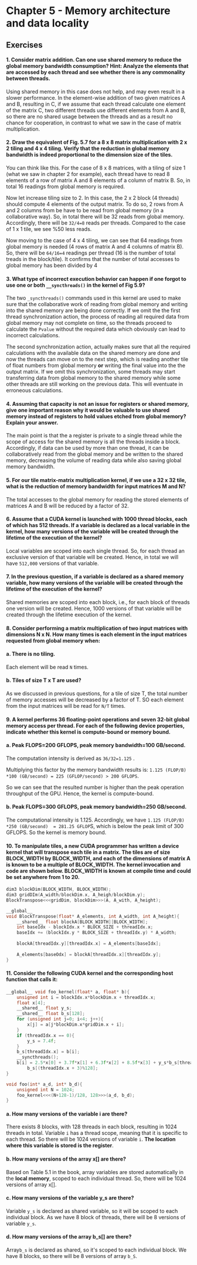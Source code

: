 # Chapter 5 - Memory architecture and data locality

## Exercises

#### 1. Consider matrix addition. Can one use shared memory to reduce the global memory bandwidth consumption? Hint: Analyze the elements that are accessed by each thread and see whether there is any commonality between threads.

Using shared memory in this case does not help, and may even result in a slower performance. In the element-wise addition of two given matrices A and B, resulting in C, if we assume that each thread calculate one element of the matrix C, two different threads use different elements from A and B, so there are no shared usage between the threads and as a result no chance for cooperation, in contrast to what we saw in the case of matrix multiplication.

#### 2. Draw the equivalent of Fig. 5.7 for a 8 x 8 matrix multiplication with 2 x 2 tiling and 4 x 4 tiling. Verify that the reduction in global memory bandwidth is indeed proportional to the dimension size of the tiles.

You can think like this. For the case of 8 x 8 matrices, with a tiling of size 1 (what we saw in chapter 2 for example), each thread have to read 8 elements of a row of matrix A and 8 elements of a column of matrix B. So, in total 16 readings from global memory is required.

Now let increase tiling size to 2. In this case, the 2 x 2 block (4 threads) should compute 4 elements of the output matrix. To do so, 2 rows from A and 2 columns from be have to be read from global memory (in a collaborative way). So, in total there will be 32 reads from global memory. Accordingly, there will be `32/4=8` reads per threads. Compared to the case of 1 x 1 tile, we see %50 less reads.

Now moving to the case of 4 x 4 tiling, we can see that 64 readings from global memory is needed (4 rows of matrix A and 4 columns of matrix B). So, there will be `64/16=4` readings per thread (16 is the number of total treads in the block/tile). It confirms that the number of total accesses to global memory has been divided by 4

#### 3. What type of incorrect execution behavior can happen if one forgot to use one or both `__syncthreads()` in the kernel of Fig 5.9?

The two `_syncthreads()` commands used in this kernel are used to make sure that the collaborative work of reading from global memory and writing into the shared memory are being done correctly. If we omit the  the first thread synchronization action, the process of reading all required data from global memory may not complete on time, so the threads proceed to calculate the `Pvalue` without the required data which obviously can lead to incorrect calculations. 

The second synchronization action, actually makes sure that all the required calculations with the available data on the shared memory are done and now the threads can move on to the next step, which is reading another tile of float numbers from global memory **or** writing the final value into the the output matrix. If we omit this synchronization, some threads may start transferring data from global memory to the shared memory while some other threads are still working on the previous data. This will eventuate in erroneous calculations.

#### 4. Assuming that capacity is not an issue for registers or shared memory, give one important reason why it would be valuable to use shared memory instead of registers to hold values etched from global memory? Explain your answer.

The main point is that the a register is private to a single thread while the scope of access for the shared memory is all the threads inside a block. Accordingly, if data can be used by more than one thread, it can be collaboratively read from the global memory and be written to the shared memory, decreasing the volume of reading data while also saving global memory bandwidth.

#### 5. For our tile matrix-matrix multiplication kernel, if we use a 32 x 32 tile, what is the reduction of memory bandwidth for input matrices M and N?

The total accesses to the global memory for reading the stored elements of matrices A and B will be reduced by a factor of 32.

#### 6. Assume that a CUDA kernel is launched with 1000 thread blocks, each of which has 512 threads. If a variable is declared as a local variable in the kernel, how many versions of the variable will be created through the lifetime of the execution of the kernel?

Local variables are scoped into each single thread. So, for each thread an exclusive version of that variable will be created. Hence, in total we will have `512,000` versions of that variable.

#### 7. In the previous question, if a variable is declared as a shared memory variable, how many versions of the variable will be created through the lifetime of the execution of the kernel?

Shared memories are scoped into each block, i.e., for each block of threads one version will be created. Hence, 1000 versions of that variable will be created through the lifetime execution of the kernel.

#### 8. Consider performing a matrix multiplication of two input matrices with dimensions N x N. How many times is each element in the input matrices requested from global memory when:

#### a. There is no tiling.

Each element will be read `N` times.

#### b. Tiles of size T x T are used?

As we discussed in previous questions, for a tile of size T, the total number of memory accesses will be decreased by a factor of T. SO each element from the input matrices will be read for `N/T` times.

#### 9. A kernel performs 36 floating-point operations and seven 32-bit global memory access per thread. For each of the following device properties, indicate whether this kernel is compute-bound or memory bound.

#### a. Peak FLOPS=200 GFLOPS, peak memory bandwidth=100 GB/second.

The computation intensity is derived as `36/32=1.125` .

Multiplying this factor by the memory bandwidth results is: `1.125 (FLOP/B) *100 (GB/second) = 225 (GFLOP/second) > 200 GFLOPS`.

So we can see that the resulted number is higher than the peak operation throughput of the GPU. Hence, the kernel is compute-bound.

#### b. Peak FLOPS=300 GFLOPS, peak memory bandwidth=250 GB/second.

The computational intensity is 1.125. Accordingly, we have `1.125 (FLOP/B) *250 (GB/second)  = 281.25 GFLOP`S, which is  below the peak limit of 300 GFLOPS. So the kernel is memory bound.

#### 10. To manipulate tiles, a new CUDA programmer has written a device kernel that will transpose each tile in a matrix. The tiles are of size BLOCK_WIDTH by BLOCK_WIDTH, and each of the dimensions of matrix A is known to be a multiple of BLOCK_WIDTH. The kernel invocation and code are shown below. BLOCK_WIDTH is known at compile time and could be set anywhere from 1 to 20.

```c++
dim3 blockDim(BLOCK_WIDTH, BLOCK_WIDTH);
dim3 gridDIm(A_width/blockDim.x, A_heigh/blockDim.y);
BlockTranspose<<<gridDim, blockDim>>>(A, A_with, A_height);

__global__
void BlockTranspose(float* A_elements, int A_width, int A_height){
    __shared__ float blockA[BLOCK_WIDTH][BLOCK_WIDTH];
    int baseIdx - blockIdx.x * BLOCK_SIZE + threadIdx.x;
    baseIdx += (blockIdx.y * BLOCK_SIZE + threadIdx.y) * A_width;
    
    blockA[threadIdx.y][threadIdx.x] = A_elements[baseIdx];
    
    A_elements[baseOdx] = blockA[threadIdx.x][threadIdx.y];
}
```



#### 11. Consider the following CUDA kernel and the corresponding host function that calls it:

```c++
__global__ void foo_kernel(float* a, float* b){
    unsigned int i = blockIdx.x*blockDim.x + threadIdx.x;
    float x[4];
    __shared__ float y_s;
    __shared__ float b_s[128];
    for (unsigned int j=0; i<4; j++){
        x[j] = a[j*blockDim.x*gridDim.x + i];
    }
    if (threadIdx.x == 0){
        y_s = 7.4f;
    }
    b_s[threadIdx.x] = b[i];
    __syncthreads();
    b[i] = 2.5*x[0] + 3.7f*x[1] + 6.3f*x[2] + 8.5f*x[3] + y_s*b_s[threadIdx.x] + 
        b_s[(threadIdx.x + 3)%128];
}

void foo(int* a_d, int* b_d){
    unsigned int N = 1024;
    foo_kernel<<<(N+128-1)/128, 128>>>(a_d, b_d);
}
```

#### a. How many versions of the variable i are there?

There exists 8 blocks, with 128 threads in each block, resulting in 1024 threads in total. Variable `i` has a thread scope, meaning that it is specific to each thread. So there will be 1024 versions of variable `i`. **The location where this variable is stored is the register**.

#### b. How many versions of the array x[] are there?

Based on Table 5.1 in the book, array variables are stored automatically in the **local memory**, scoped to each individual thread. So, there will be 1024 versions of array x[].

#### c. How many versions of the variable y_s are there?

Variable `y_s` is declared as shared variable, so it will be scoped to each individual block. As we have 8 block of threads, there will be 8 versions of variable `y_s`.

#### d. How many versions of the array b_s[] are there?

Array`b_s` is declared as shared, so it's scoped to each individual block. We have 8 blocks, so there will be 8 versions of array `b_S`.